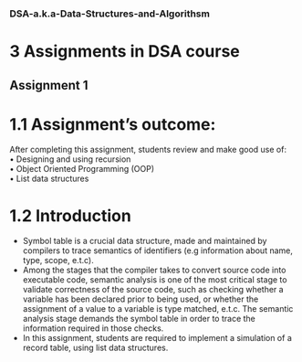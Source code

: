 ### DSA-a.k.a-Data-Structures-and-Algorithsm
# 3 Assignments in DSA course
## Assignment 1
# 1.1 Assignment’s outcome:
  After completing this assignment, students review and make good use of:<br>
• Designing and using recursion<br>
• Object Oriented Programming (OOP)<br>
• List data structures<br>
# 1.2 Introduction
  - Symbol table is a crucial data structure, made and maintained by compilers to trace semantics
of identifiers (e.g information about name, type, scope, e.t.c). <br>
  - Among the stages that the compiler takes to convert source code into executable code,
semantic analysis is one of the most critical stage to validate correctness of the source code,
such as checking whether a variable has been declared prior to being used, or whether the
assignment of a value to a variable is type matched, e.t.c. The semantic analysis stage demands
the symbol table in order to trace the information required in those checks. <br>
  - In this assignment, students are required to implement a simulation of a record table, using
list data structures.

